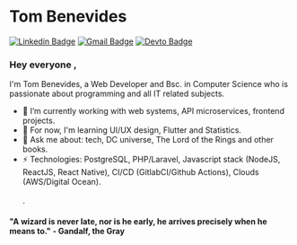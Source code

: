# Tom Benevides
[![Linkedin Badge](https://img.shields.io/badge/-tomfbenevides-blue?style=flat-square&logo=Linkedin&logoColor=white&link=https://www.linkedin.com/in/tomfbenevides/?locale=en_US)](https://www.linkedin.com/in/tomfbenevides/?locale=en_US)
[![Gmail Badge](https://img.shields.io/badge/-eltonfelixbenevides@gmail.com-c14438?style=flat-square&logo=Gmail&logoColor=white&link=mailto:eltonfelixbenevides@gmail.com)](mailto:eltonfelixbenevides@gmail.com)
[![Devto Badge](https://img.shields.io/badge/-tombenevides-black?style=flat-square&logo=Dev.to&logoColor=white&link=https://dev.to/tombenevides)](https://dev.to/tombenevides)

### Hey everyone , 
I'm Tom Benevides, a Web Developer and Bsc. in Computer Science who is passionate about programming and all IT related subjects. 

- 🔭 I’m currently working with web systems, API microservices, frontend projects.
- 🌱 For now, I'm learning UI/UX design, Flutter and Statistics.
- 💬 Ask me about: tech, DC universe, The Lord of the Rings and other books.
-  ⚡ Technologies: PostgreSQL, PHP/Laravel, Javascript stack (NodeJS, ReactJS, React Native), CI/CD (GitlabCI/Github Actions), Clouds (AWS/Digital Ocean). 
\
\
\.

#### "A wizard is never late, nor is he early, he arrives precisely when he means to." - Gandalf, the Gray 
